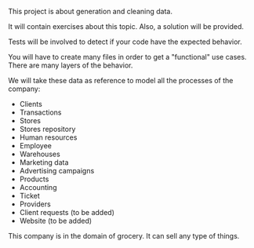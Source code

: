 This project is about generation and cleaning data. 

It will contain exercises about this topic. Also, a solution will be provided. 

Tests will be involved to detect if your code have the expected behavior.


You will have to create many files in order to get a "functional" use cases. 
There are many layers of the behavior. 

We will take these data as reference to model all the processes of the company:
* Clients 
* Transactions
* Stores 
* Stores repository
* Human resources
* Employee
* Warehouses
* Marketing data
* Advertising campaigns
* Products
* Accounting
* Ticket
* Providers
* Client requests (to be added)
* Website (to be added)

This company is in the domain of grocery. It can sell any type of things.